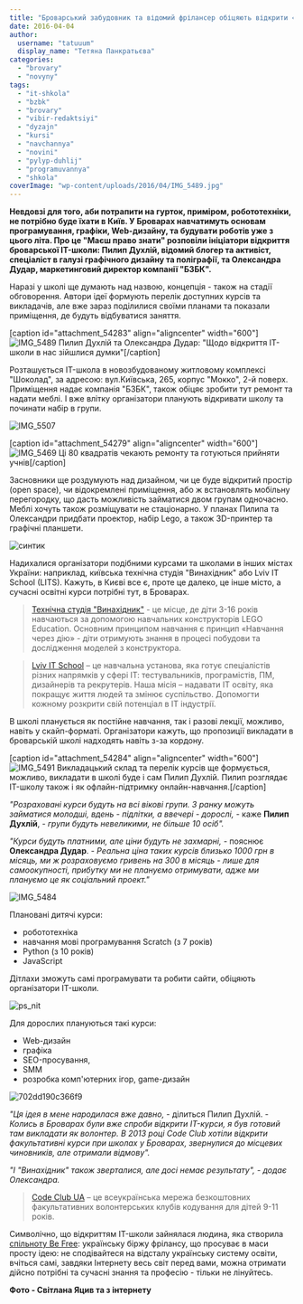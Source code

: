 ```yaml
---
title: "Броварський забудовник та відомий фрілансер обіцяють відкрити «соціальні» IT-курси"
date: 2016-04-04
author: 
  username: "tatuuum"
  display_name: "Тетяна Панкратьєва"
categories: 
  - "brovary"
  - "novyny"
tags: 
  - "it-shkola"
  - "bzbk"
  - "brovary"
  - "vibir-redaktsiyi"
  - "dyzajn"
  - "kursi"
  - "navchannya"
  - "novini"
  - "pylyp-duhlij"
  - "programuvannya"
  - "shkola"
coverImage: "wp-content/uploads/2016/04/IMG_5489.jpg"
---
```


**Невдовзі для того, аби потрапити на гурток, приміром, робототехніки, не потрібно буде їхати в Київ. У Броварах навчатимуть основам програмування, графіки, Web-дизайну, та будувати роботів уже з цього літа. Про це "Маєш право знати" розповіли ініціатори відкриття броварської IT-школи: Пилип Духлій, відомий блогер та активіст, спеціаліст в галузі графічного дизайну та поліграфії, та Олександра Дудар, маркетинговий директор компанії "БЗБК".**

Наразі у школі ще думають над назвою, концепція - також на стадії обговорення. Автори ідеї формують перелік доступних курсів та викладачів, але вже зараз поділилися своїми планами та показали приміщення, де будуть відбуватися заняття.

\[caption id="attachment\_54283" align="aligncenter" width="600"\]![IMG_5489](https://mpz.brovary.org/wp-content/uploads/2016/04/IMG_5489.jpg) Пилип Духлій та Олександра Дудар: "Щодо відкриття IT-школи в нас зійшлися думки"\[/caption\]

Розташується IT-школа в новозбудованому житловому комплексі "Шоколад", за адресою: вул.Київська, 265, корпус "Мокко", 2-й поверх. Приміщення надає компанія "БЗБК", також обіцяє зробити тут ремонт та надати меблі. І вже влітку організатори планують відкривати школу та починати набір в групи.

![IMG_5507](https://mpz.brovary.org/wp-content/uploads/2016/04/IMG_5507.jpg)

\[caption id="attachment\_54279" align="aligncenter" width="600"\]![IMG_5469](https://mpz.brovary.org/wp-content/uploads/2016/04/IMG_5469.jpg) Ці 80 квадратів чекають ремонту та готуються прийняти учнів\[/caption\]

Засновники ще роздумують над дизайном, чи це буде відкритий простір (open space), чи відокремлені приміщення, або ж встановлять мобільну перегородку, що дасть можливість займатися двом групам одночасно. Меблі хочуть також розміщувати не стаціонарно. У планах Пилипа та Олександри придбати проектор, набір Lego, а також 3D-принтер та графічні планшети.

![синтик](https://mpz.brovary.org/wp-content/uploads/2016/04/syntyk.jpeg)

Надихалися організатори подібними курсами та школами в інших містах України: наприклад, київська технічна студія "Винахідник" або Lviv IT School (LITS). Кажуть, в Києві все є, проте це далеко, це інше місто, а сучасні освітні курси потрібні тут, в Броварах.

> [Технічна студія "Винахідник"](http://vynahidnyk.org/) - це місце, де діти 3-16 років навчаються за допомогою навчальних конструкторів LEGO Education. Основним принципом навчання є принцип «Навчання через дію» - діти отримують знання в процесі побудови та дослідження моделей з конструктора.

> [Lviv IT School](http://lits.com.ua/?lang=ua) – це навчальна установа, яка готує спеціалістів різних напрямків у сфері ІТ: тестувальників, програмістів, ПМ, дизайнерів та рекрутерів. Наша місія – надавати IT освіту, яка покращує життя людей та змінює суспільство. Допомогти кожному розкрити свій потенціал в IT індустрії.

В школі планується як постійне навчання, так і разові лекції, можливо, навіть у скайп-форматі. Організатори кажуть, що пропозиції викладати в броварській школі надходять навіть з-за кордону.

\[caption id="attachment\_54284" align="aligncenter" width="600"\]![IMG_5491](https://mpz.brovary.org/wp-content/uploads/2016/04/IMG_5491.jpg) Викладацький склад та перелік курсів ще формується, можливо, викладати в школі буде і сам Пилип Духлій. Пилип розглядає IT-школу також і як офлайн-підтримку онлайн-навчання.\[/caption\]

_"Розраховані курси будуть на всі вікові групи. З ранку можуть займатися молодші, вдень - підлітки, а ввечері - дорослі,_ - каже **Пилип Духлій**, - _групи будуть невеликими, не більше 10 осіб"._

_"Курси будуть платними, але ціни будуть не захмарні,_ - пояснює **Олександра Дудар**. - _Реальна ціна таких курсів близько 1000 грн в місяць, ми ж розраховуємо гривень на 300 в місяць - лише для самоокупності, прибутку ми не плануємо отримувати, адже ми плануємо це як соціальний проект."_

![IMG_5484](https://mpz.brovary.org/wp-content/uploads/2016/04/IMG_5484.jpg)

Плановані дитячі курси:

- робототехніка
- навчання мові програмування Scratch (з 7 років)
- Python (з 10 років)
- JavaScript

Дітлахи зможуть самі програмувати та робити сайти, обіцяють організатори IT-школи.

![ps_nit](https://mpz.brovary.org/wp-content/uploads/2016/04/ps_nit.jpg)

Для дорослих плануються такі курси:

- Web-дизайн
- графіка
- SEO-просування,
- SMM
- розробка комп'ютерних ігор, game-дизайн

![702dd190c366f9](https://mpz.brovary.org/wp-content/uploads/2016/04/702dd190c366f9.jpg)

_"Ця ідея в мене народилася вже давно,_ - ділиться Пилип Духлій. - _Колись в Броварах були вже спроби відкрити IT-курси, я був готовий там викладати як волонтер. В 2013 році Code Club хотіли відкрити факультативні курси при школах у Броварах, звернулися до місцевих чиновників, але отримали відмову"._

_"І "Винахідник" також зверталися, але досі немає результату", - додає Олександра._

> [Code Club UA](http://codeclubua.org/) – це всеукраїнська мережа безкоштовних факультативних волонтерських клубів кодування для дітей 9-11 років.

Символічно, що відкриттям IT-школи зайнялася людина, яка створила [спільноту Be Free](https://www.facebook.com/groups/be.free.ua/): українську біржу фрілансу, що просуває в маси просту ідею: не сподівайтеся на відсталу українську систему освіти, вчіться самі, завдяки Інтернету весь світ перед вами, можна отримати дійсно потрібні та сучасні знання та професію - тільки не лінуйтесь.

**Фото - Світлана Яцив та з інтернету**
